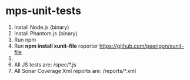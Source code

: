 mps-unit-tests
==============

1. Install Node.js (binary) 
2. Install Phantom.js (binary) 
3. Run npm 
3. Run <b>npm install xunit-file</b> reporter  https://github.com/peerigon/xunit-file
4. 
5. All JS tests are: /spec/*.js
6. All Sonar Coverage Xml reports are: /reports/*.xml
